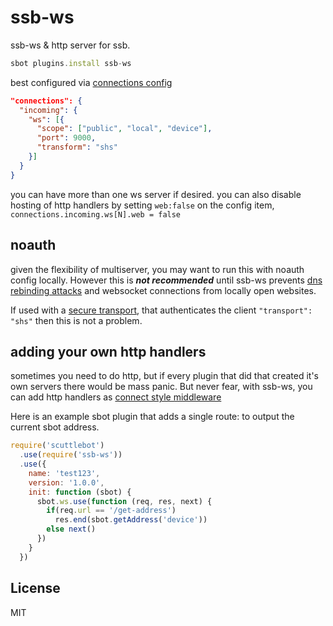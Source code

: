 # ssb-ws

ssb-ws & http server for ssb.

``` js
sbot plugins.install ssb-ws
```

best configured via [connections config](https://github.com/ssbc/ssb-config#connections)

``` json
"connections": {
  "incoming": {
    "ws": [{
      "scope": ["public", "local", "device"],
      "port": 9000,
      "transform": "shs"
    }]
  }
}
```

you can have more than one ws server if desired.
you can also disable hosting of http handlers
by setting `web:false` on the config item,
`connections.incoming.ws[N].web = false`

## noauth

given the flexibility of multiserver, you may want to run
this with noauth config locally. However this is ***not recommended***
until ssb-ws prevents [dns rebinding attacks](https://medium.com/@brannondorsey/attacking-private-networks-from-the-internet-with-dns-rebinding-ea7098a2d325)
and websocket connections from locally open websites.

If used with a [secure transport](https://github.com/auditdrivencrypto/secret-handshake),
that authenticates the client `"transport": "shs"`
then this is not a problem.

## adding your own http handlers

sometimes you need to do http, but if every plugin that did that
created it's own servers there would be mass panic.
But never fear, with ssb-ws, you can add http handlers
as [connect style middleware](https://www.npmjs.com/package/stack)

Here is an example sbot plugin that
adds a single route: to output the current sbot address.

``` js
require('scuttlebot')
  .use(require('ssb-ws'))
  .use({
    name: 'test123',
    version: '1.0.0',
    init: function (sbot) {
      sbot.ws.use(function (req, res, next) {
        if(req.url == '/get-address')
          res.end(sbot.getAddress('device'))
        else next()
      })
    }
  })
```

## License

MIT





